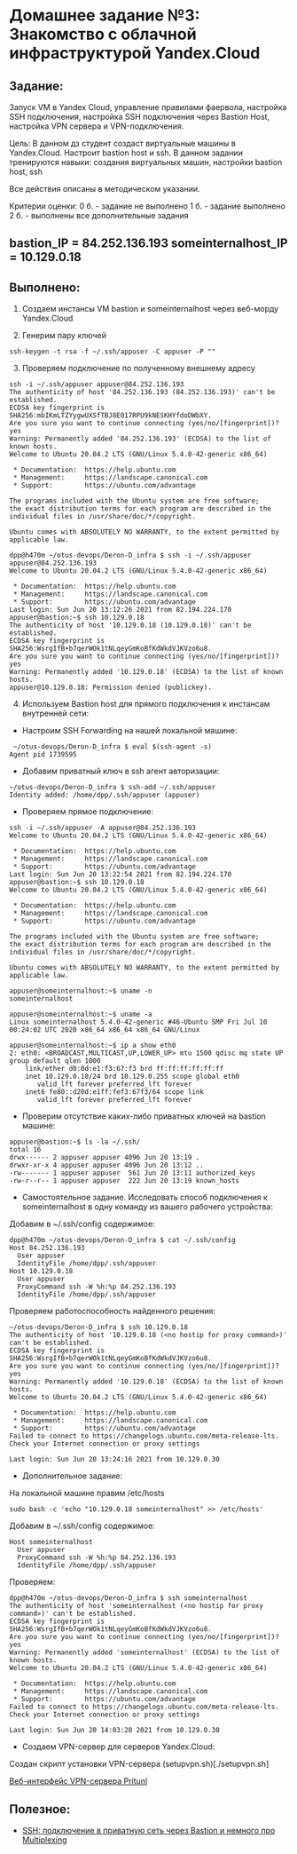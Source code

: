 # **Домашнее задание №3: Знакомство с облачной инфраструктурой Yandex.Cloud**

## **Задание:**
Запуск VM в Yandex Cloud, управление правилами фаервола, настройка SSH подключения, настройка SSH подключения через Bastion Host, настройка VPN сервера и VPN-подключения.

Цель:
В данном дз студент создаст виртуальные машины в Yandex.Cloud. Настроит bastion host и ssh. В данном задании тренируются навыки: создания виртуальных машин, настройки bastion host, ssh

Все действия описаны в методическом указании.

Критерии оценки:
0 б. - задание не выполнено 1 б. - задание выполнено 2 б. - выполнены все дополнительные задания

bastion_IP = 84.252.136.193
someinternalhost_IP = 10.129.0.18
---

## **Выполнено:**
1. Создаем инстансы VM bastion и someinternalhost через веб-морду Yandex.Cloud

2. Генерим пару ключей
```
ssh-keygen -t rsa -f ~/.ssh/appuser -C appuser -P ""
```

3. Проверяем подключение по полученному внешнему адресу
```
ssh -i ~/.ssh/appuser appuser@84.252.136.193
The authenticity of host '84.252.136.193 (84.252.136.193)' can't be established.
ECDSA key fingerprint is SHA256:mbIKmLTZYygwUXSfTBJ8E017RPU9kNESKHYfdoDWbXY.
Are you sure you want to continue connecting (yes/no/[fingerprint])? yes
Warning: Permanently added '84.252.136.193' (ECDSA) to the list of known hosts.
Welcome to Ubuntu 20.04.2 LTS (GNU/Linux 5.4.0-42-generic x86_64)

 * Documentation:  https://help.ubuntu.com
 * Management:     https://landscape.canonical.com
 * Support:        https://ubuntu.com/advantage

The programs included with the Ubuntu system are free software;
the exact distribution terms for each program are described in the
individual files in /usr/share/doc/*/copyright.

Ubuntu comes with ABSOLUTELY NO WARRANTY, to the extent permitted by
applicable law.

dpp@h470m ~/otus-devops/Deron-D_infra $ ssh -i ~/.ssh/appuser appuser@84.252.136.193
Welcome to Ubuntu 20.04.2 LTS (GNU/Linux 5.4.0-42-generic x86_64)

 * Documentation:  https://help.ubuntu.com
 * Management:     https://landscape.canonical.com
 * Support:        https://ubuntu.com/advantage
Last login: Sun Jun 20 13:12:26 2021 from 82.194.224.170
appuser@bastion:~$ ssh 10.129.0.18
The authenticity of host '10.129.0.18 (10.129.0.18)' can't be established.
ECDSA key fingerprint is SHA256:WsrgIfB+b7qerWOk1tNLqeyGmKoBfKdWkdVJKVzo6u8.
Are you sure you want to continue connecting (yes/no/[fingerprint])? yes
Warning: Permanently added '10.129.0.18' (ECDSA) to the list of known hosts.
appuser@10.129.0.18: Permission denied (publickey).
```

4. Используем Bastion host для прямого подключения к инстансам внутренней сети:
- Настроим SSH Forwarding на нашей локальной машине:
```
 ~/otus-devops/Deron-D_infra $ eval $(ssh-agent -s)
Agent pid 1739595
```
- Добавим приватный ключ в ssh агент авторизации:
```
~/otus-devops/Deron-D_infra $ ssh-add ~/.ssh/appuser
Identity added: /home/dpp/.ssh/appuser (appuser)
```

- Проверяем прямое подключение:
```
ssh -i ~/.ssh/appuser -A appuser@84.252.136.193
Welcome to Ubuntu 20.04.2 LTS (GNU/Linux 5.4.0-42-generic x86_64)

 * Documentation:  https://help.ubuntu.com
 * Management:     https://landscape.canonical.com
 * Support:        https://ubuntu.com/advantage
Last login: Sun Jun 20 13:22:54 2021 from 82.194.224.170
appuser@bastion:~$ ssh 10.129.0.18
Welcome to Ubuntu 20.04.2 LTS (GNU/Linux 5.4.0-42-generic x86_64)

 * Documentation:  https://help.ubuntu.com
 * Management:     https://landscape.canonical.com
 * Support:        https://ubuntu.com/advantage

The programs included with the Ubuntu system are free software;
the exact distribution terms for each program are described in the
individual files in /usr/share/doc/*/copyright.

Ubuntu comes with ABSOLUTELY NO WARRANTY, to the extent permitted by
applicable law.

appuser@someinternalhost:~$ uname -n
someinternalhost

appuser@someinternalhost:~$ uname -a
Linux someinternalhost 5.4.0-42-generic #46-Ubuntu SMP Fri Jul 10 00:24:02 UTC 2020 x86_64 x86_64 x86_64 GNU/Linux

appuser@someinternalhost:~$ ip a show eth0
2: eth0: <BROADCAST,MULTICAST,UP,LOWER_UP> mtu 1500 qdisc mq state UP group default qlen 1000
    link/ether d0:0d:e1:f3:67:f3 brd ff:ff:ff:ff:ff:ff
    inet 10.129.0.18/24 brd 10.129.0.255 scope global eth0
       valid_lft forever preferred_lft forever
    inet6 fe80::d20d:e1ff:fef3:67f3/64 scope link
       valid_lft forever preferred_lft forever
```

- Проверим отсутствие каких-либо приватных ключей на bastion машине:
```
appuser@bastion:~$ ls -la ~/.ssh/
total 16
drwx------ 2 appuser appuser 4096 Jun 20 13:19 .
drwxr-xr-x 4 appuser appuser 4096 Jun 20 13:12 ..
-rw------- 1 appuser appuser  561 Jun 20 13:11 authorized_keys
-rw-r--r-- 1 appuser appuser  222 Jun 20 13:19 known_hosts
```

- Самостоятельное задание. Исследовать способ подключения к someinternalhost в одну команду из вашего рабочего устройства:

Добавим в ~/.ssh/config содержимое:
```
dpp@h470m ~/otus-devops/Deron-D_infra $ cat ~/.ssh/config
Host 84.252.136.193
  User appuser
  IdentityFile /home/dpp/.ssh/appuser
Host 10.129.0.18
  User appuser
  ProxyCommand ssh -W %h:%p 84.252.136.193
  IdentityFile /home/dpp/.ssh/appuser
```

Проверяем работоспособность найденного решения:
```
~/otus-devops/Deron-D_infra $ ssh 10.129.0.18
The authenticity of host '10.129.0.18 (<no hostip for proxy command>)' can't be established.
ECDSA key fingerprint is SHA256:WsrgIfB+b7qerWOk1tNLqeyGmKoBfKdWkdVJKVzo6u8.
Are you sure you want to continue connecting (yes/no/[fingerprint])? yes
Warning: Permanently added '10.129.0.18' (ECDSA) to the list of known hosts.
Welcome to Ubuntu 20.04.2 LTS (GNU/Linux 5.4.0-42-generic x86_64)

 * Documentation:  https://help.ubuntu.com
 * Management:     https://landscape.canonical.com
 * Support:        https://ubuntu.com/advantage
Failed to connect to https://changelogs.ubuntu.com/meta-release-lts. Check your Internet connection or proxy settings

Last login: Sun Jun 20 13:24:16 2021 from 10.129.0.30

```
- Дополнительное задание:

На локальной машине правим /etc/hosts
```
sudo bash -c 'echo "10.129.0.18 someinternalhost" >> /etc/hosts'
```

Добавим в ~/.ssh/config содержимое:
```
Host someinternalhost
  User appuser
  ProxyCommand ssh -W %h:%p 84.252.136.193
  IdentityFile /home/dpp/.ssh/appuser
```

Проверяем:
```
dpp@h470m ~/otus-devops/Deron-D_infra $ ssh someinternalhost
The authenticity of host 'someinternalhost (<no hostip for proxy command>)' can't be established.
ECDSA key fingerprint is SHA256:WsrgIfB+b7qerWOk1tNLqeyGmKoBfKdWkdVJKVzo6u8.
Are you sure you want to continue connecting (yes/no/[fingerprint])? yes
Warning: Permanently added 'someinternalhost' (ECDSA) to the list of known hosts.
Welcome to Ubuntu 20.04.2 LTS (GNU/Linux 5.4.0-42-generic x86_64)

 * Documentation:  https://help.ubuntu.com
 * Management:     https://landscape.canonical.com
 * Support:        https://ubuntu.com/advantage
Failed to connect to https://changelogs.ubuntu.com/meta-release-lts. Check your Internet connection or proxy settings

Last login: Sun Jun 20 14:03:20 2021 from 10.129.0.30
```

- Создаем VPN-сервер для серверов Yandex.Cloud:

Создан скрипт установки VPN-сервера (setupvpn.sh)[./setupvpn.sh]

[Веб-интерфейс VPN-сервера Pritunl](https://84-252-136-193.sslip.io/#dashboard)


## **Полезное:**
- [SSH: подключение в приватную сеть через Bastion и немного про Multiplexing](https://rtfm.co.ua/ssh-podklyuchenie-v-privatnuyu-set-cherez-bastion-i-nemnogo-pro-multiplexing/)
